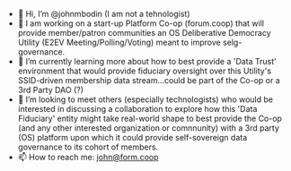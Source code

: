 - 👋 Hi, I’m @johnmbodin (I am not a tehnologist)
- 👀 I am working on a start-up Platform Co-op (forum.coop) that will provide member/patron communities an OS Deliberative Democracy Utility (E2EV Meeting/Polling/Voting) meant to improve selg-governance.
- 🌱 I’m currently learning more about how to best provide a 'Data Trust' environment that would provide fiduciary oversight over this Utility's SSID-driven membership data stream...could be part of the Co-op or a 3rd Party DAO (?) 
- 💞️ I’m looking to meet others (especially technologists) who would be interested in discussing a collaboration to explore how this 'Data Fiduciary' entity might take real-world shape to best provide the Co-op (and any other interested organization or comnnunity) with a 3rd party (OS) platform upon which it could provide self-sovereign data governance to its cohort of members. 
- 📫 How to reach me: john@form.coop

<!---
johnmbodin/johnmbodin is a ✨ special ✨ repository because its `README.md` (this file) appears on your GitHub profile.
You can click the Preview link to take a look at your changes.
--->
